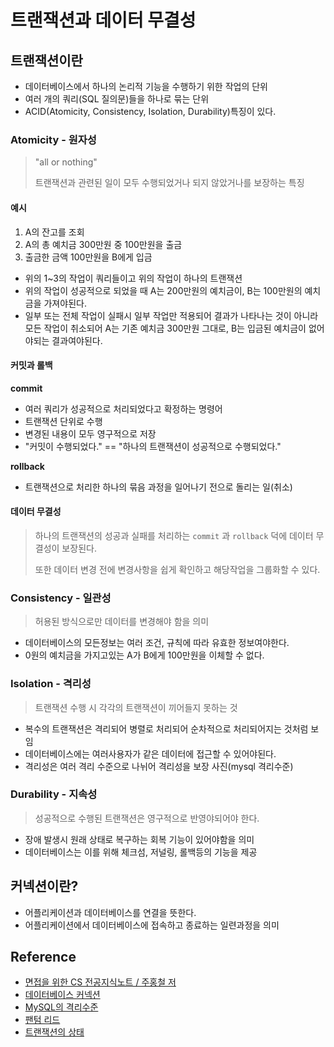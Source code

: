 # 트랜잭션과 데이터 무결성

## 트랜잭션이란

- 데이터베이스에서 하나의 논리적 기능을 수행하기 위한 작업의 단위
- 여러 개의 쿼리(SQL 질의문)들을 하나로 묶는 단위
- ACID(Atomicity, Consistency, Isolation, Durability)특징이 있다.

### Atomicity - 원자성

> "all or nothing"
> 
> 트랜잭션과 관련된 일이 모두 수행되었거나 되지 않았거나를 보장하는 특징

#### 예시

1. A의 잔고를 조회
2. A의 총 예치금 300만원 중 100만원을 출금
3. 출금한 금액 100만원을 B에게 입금

- 위의 1~3의 작업이 쿼리들이고 위의 작업이 하나의 트랜잭션
- 위의 작업이 성공적으로 되었을 때 A는 200만원의 예치금이, B는 100만원의 예치금을 가져야된다.
- 일부 또는 전체 작업이 실패시 일부 작업만 적용되어 결과가 나타나는 것이 아니라 모든 작업이 취소되어 A는 기존 예치금 300만원 그대로, B는 입금된 예치금이 없어야되는 결과여야된다.

#### 커밋과 롤백

**commit**

- 여러 쿼리가 성공적으로 처리되었다고 확정하는 명령어
- 트랜잭션 단위로 수행
- 변경된 내용이 모두 영구적으로 저장
- "커밋이 수행되었다." == "하나의 트랜잭션이 성공적으로 수행되었다."

**rollback**

- 트랜잭션으로 처리한 하나의 묶음 과정을 일어나기 전으로 돌리는 일(취소)


#### 데이터 무결성

> 하나의 트랜잭션의 성공과 실패를 처리하는 `commit` 과 `rollback` 덕에 데이터 무결성이 보장된다.
> 
> 또한 데이터 변경 전에 변경사항을 쉽게 확인하고 해당작업을 그룹화할 수 있다.

### Consistency - 일관성

> 허용된 방식으로만 데이터를 변경해야 함을 의미

- 데이터베이스의 모든정보는 여러 조건, 규칙에 따라 유효한 정보여야한다.
- 0원의 예치금을 가지고있는 A가 B에게 100만원을 이체할 수 없다.

### Isolation - 격리성

> 트랜잭션 수행 시 각각의 트랜잭션이 끼어들지 못하는 것

- 복수의 트랜잭션은 격리되어 병렬로 처리되어 순차적으로 처리되어지는 것처럼 보임
- 데이터베이스에는 여러사용자가 같은 데이터에 접근할 수 있어야된다.
- 격리성은 여러 격리 수준으로 나뉘어 격리성을 보장
사진(mysql 격리수준)

### Durability - 지속성

> 성공적으로 수행된 트랜잭션은 영구적으로 반영야되어야 한다.

- 장애 발생시 원래 상태로 복구하는 회복 기능이 있어야함을 의미
- 데이터베이스는 이를 위해 체크섬, 저널링, 롤백등의 기능을 제공

## 커넥션이란?

- 어플리케이션과 데이터베이스를 연결을 뜻한다.
- 어플리케이션에서 데이터베이스에 접속하고 종료하는 일련과정을 의미


## Reference

- [면접을 위한 CS 전공지식노트 / 주홍철 저](http://www.kyobobook.co.kr/product/detailViewKor.laf?ejkGb=KOR&mallGb=KOR&barcode=9791165219529)
- [데이터베이스 커넥션](https://o-jing.tistory.com/29)
- [MySQL의 격리수준](https://hleee.medium.com/%EA%B2%A9%EB%A6%AC-%EC%88%98%EC%A4%80-3287d4bcc64d)
- [팬텀 리드](https://blobeater.blog/2017/10/26/sql-server-phantom-reads/)
- [트랜잭션의 상태](https://github.com/JaeYeopHan/Interview_Question_for_Beginner/tree/master/Database#%ED%8A%B8%EB%9E%9C%EC%9E%AD%EC%85%98%EC%9D%98-%EC%83%81%ED%83%9C)